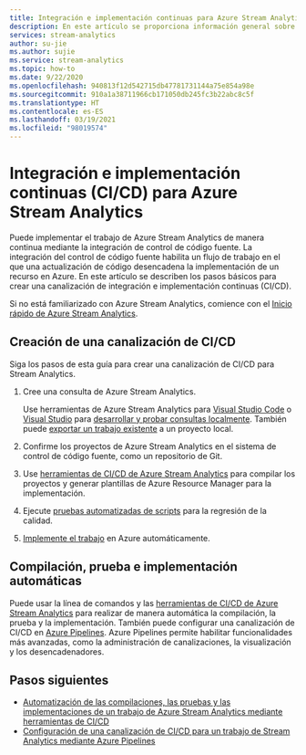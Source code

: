 ```yaml
---
title: Integración e implementación continuas para Azure Stream Analytics
description: En este artículo se proporciona información general sobre una canalización de integración e implementación continuas (CI/CD) para Azure Stream Analytics.
services: stream-analytics
author: su-jie
ms.author: sujie
ms.service: stream-analytics
ms.topic: how-to
ms.date: 9/22/2020
ms.openlocfilehash: 940813f12d542715db47781731144a75e854a98e
ms.sourcegitcommit: 910a1a38711966cb171050db245fc3b22abc8c5f
ms.translationtype: HT
ms.contentlocale: es-ES
ms.lasthandoff: 03/19/2021
ms.locfileid: "98019574"
---
```

# <a name="continuous-integration-and-deployment-cicd-for-azure-stream-analytics"></a>Integración e implementación continuas (CI/CD) para Azure Stream Analytics

Puede implementar el trabajo de Azure Stream Analytics de manera continua mediante la integración de control de código fuente. La integración del control de código fuente habilita un flujo de trabajo en el que una actualización de código desencadena la implementación de un recurso en Azure. En este artículo se describen los pasos básicos para crear una canalización de integración e implementación continuas (CI/CD).

Si no está familiarizado con Azure Stream Analytics, comience con el [Inicio rápido de Azure Stream Analytics](stream-analytics-quick-create-portal.md).

## <a name="create-a-cicd-pipeline"></a>Creación de una canalización de CI/CD

Siga los pasos de esta guía para crear una canalización de CI/CD para Stream Analytics.

1. Cree una consulta de Azure Stream Analytics.

   Use herramientas de Azure Stream Analytics para [Visual Studio Code](./quick-create-visual-studio-code.md) o [Visual Studio](stream-analytics-quick-create-vs.md) para [desarrollar y probar consultas localmente](develop-locally.md). También puede [exportar un trabajo existente](visual-studio-code-explore-jobs.md#export-a-job-to-a-local-project) a un proyecto local.

2. Confirme los proyectos de Azure Stream Analytics en el sistema de control de código fuente, como un repositorio de Git.

3. Use [herramientas de CI/CD de Azure Stream Analytics](cicd-tools.md) para compilar los proyectos y generar plantillas de Azure Resource Manager para la implementación.

4. Ejecute [pruebas automatizadas de scripts](cicd-tools.md#automated-test) para la regresión de la calidad.

5. [Implemente el trabajo](cicd-tools.md#deploy-to-azure) en Azure automáticamente.

## <a name="auto-build-test-and-deploy"></a>Compilación, prueba e implementación automáticas

Puede usar la línea de comandos y las [herramientas de CI/CD de Azure Stream Analytics](cicd-tools.md) para realizar de manera automática la compilación, la prueba y la implementación. También puede configurar una canalización de CI/CD en [Azure Pipelines](set-up-cicd-pipeline.md). Azure Pipelines permite habilitar funcionalidades más avanzadas, como la administración de canalizaciones, la visualización y los desencadenadores.

## <a name="next-steps"></a>Pasos siguientes

* [Automatización de las compilaciones, las pruebas y las implementaciones de un trabajo de Azure Stream Analytics mediante herramientas de CI/CD](cicd-tools.md)
* [Configuración de una canalización de CI/CD para un trabajo de Stream Analytics mediante Azure Pipelines](set-up-cicd-pipeline.md)